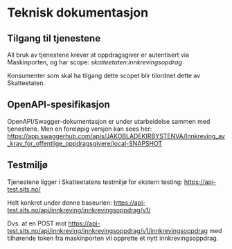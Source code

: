# Teknisk dokumentasjon

## Tilgang til tjenestene
All bruk av tjenestene krever at oppdragsgiver er autentisert via Maskinporten, og har scope:
_skatteetaten:innkrevingsopdrag_

Konsumenter som skal ha tilgang dette scopet blir tilordnet dette av Skatteetaten.

## OpenAPI-spesifikasjon
OpenAPI/Swagger-dokumentasjon er under utarbeidelse sammen med tjenestene. Men en foreløpig versjon kan sees her:
https://app.swaggerhub.com/apis/JAKOBLADEKIRBYSTENVA/Innkreving_av_krav_for_offentlige_oppdragsgivere/local-SNAPSHOT

## Testmiljø
Tjenestene ligger i Skatteetatens testmiljø for ekstern testing: https://api-test.sits.no/

Helt konkret under denne baseurlen: https://api-test.sits.no/api/innkreving/innkrevingsoppdrag/v1/

Dvs. at en POST mot https://api-test.sits.no/api/innkreving/innkrevingsoppdrag/v1/innkrevingsoppdrag med tilhørende token fra maskinporten vil opprette et nytt innkrevingsoppdrag.

